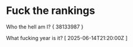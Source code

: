 # Fuck the rankings

Who the hell am I?
{ 38133987 }

What fucking year is it?
[ 2025-06-14T21:20:00Z ]
